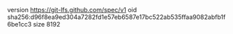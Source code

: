 version https://git-lfs.github.com/spec/v1
oid sha256:d96f8ea9ed304a7282fd1e57eb6587e17bc522ab535ffaa9082abfb1f6be1cc3
size 8192
